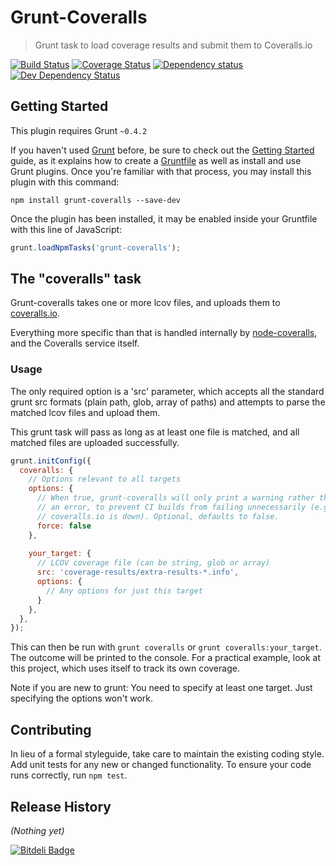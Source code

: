 Grunt-Coveralls
===============
> Grunt task to load coverage results and submit them to Coveralls.io

[![Build Status](https://travis-ci.org/pimterry/grunt-coveralls.png)](https://travis-ci.org/pimterry/grunt-coveralls) [![Coverage Status](https://coveralls.io/repos/pimterry/grunt-coveralls/badge.png?branch=master)](https://coveralls.io/r/pimterry/grunt-coveralls?branch=master) [![Dependency status](https://david-dm.org/pimterry/grunt-coveralls/status.png)](https://david-dm.org/pimterry/grunt-coveralls#info=dependencies&view=table) [![Dev Dependency Status](https://david-dm.org/pimterry/grunt-coveralls/dev-status.png)](https://david-dm.org/pimterry/grunt-coveralls#info=devDependencies&view=table)

## Getting Started
This plugin requires Grunt `~0.4.2`

If you haven't used [Grunt](http://gruntjs.com/) before, be sure to check out the [Getting Started](http://gruntjs.com/getting-started) guide, as it explains how to create a [Gruntfile](http://gruntjs.com/sample-gruntfile) as well as install and use Grunt plugins. Once you're familiar with that process, you may install this plugin with this command:

```shell
npm install grunt-coveralls --save-dev
```

Once the plugin has been installed, it may be enabled inside your Gruntfile with this line of JavaScript:

```js
grunt.loadNpmTasks('grunt-coveralls');
```

## The "coveralls" task

Grunt-coveralls takes one or more lcov files, and uploads them to [coveralls.io](https://coveralls.io).

Everything more specific than that is handled internally by [node-coveralls](https://github.com/cainus/node-coveralls), and the Coveralls service itself.


### Usage

The only required option is a 'src' parameter, which accepts all the standard grunt src formats (plain path, glob, array of paths) and attempts to parse the matched lcov files and upload them.

This grunt task will pass as long as at least one file is matched, and all matched files are uploaded successfully.

```js
grunt.initConfig({
  coveralls: {
    // Options relevant to all targets
    options: {
      // When true, grunt-coveralls will only print a warning rather than
      // an error, to prevent CI builds from failing unnecessarily (e.g. if
      // coveralls.io is down). Optional, defaults to false.
      force: false
    },
    
    your_target: {
      // LCOV coverage file (can be string, glob or array)
      src: 'coverage-results/extra-results-*.info',
      options: {
        // Any options for just this target
      }
    },
  },
});
```

This can then be run with `grunt coveralls` or `grunt coveralls:your_target`. The outcome will be printed to the console. For a practical example, look at this project, which uses itself to track its own coverage.

Note if you are new to grunt: You need to specify at least one target. Just specifying the options won't work.

## Contributing
In lieu of a formal styleguide, take care to maintain the existing coding style. Add unit tests for any new or changed functionality. To ensure your code runs correctly, run `npm test`.

## Release History
_(Nothing yet)_


[![Bitdeli Badge](https://d2weczhvl823v0.cloudfront.net/pimterry/grunt-coveralls/trend.png)](https://bitdeli.com/free "Bitdeli Badge")

